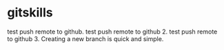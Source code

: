# gitskills
test push remote to github.
test push remote to github 2.
test push remote to github 3.
Creating a new branch is quick and simple.
